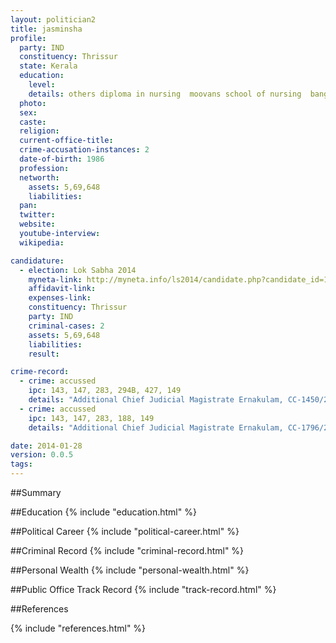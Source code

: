 ```yaml
---
layout: politician2
title: jasminsha
profile: 
  party: IND
  constituency: Thrissur
  state: Kerala
  education: 
    level: 
    details: others diploma in nursing  moovans school of nursing  bangalore 2013
  photo: 
  sex: 
  caste: 
  religion: 
  current-office-title: 
  crime-accusation-instances: 2
  date-of-birth: 1986
  profession: 
  networth: 
    assets: 5,69,648
    liabilities: 
  pan: 
  twitter: 
  website: 
  youtube-interview: 
  wikipedia: 

candidature: 
  - election: Lok Sabha 2014
    myneta-link: http://myneta.info/ls2014/candidate.php?candidate_id=1914
    affidavit-link: 
    expenses-link: 
    constituency: Thrissur 
    party: IND
    criminal-cases: 2
    assets: 5,69,648
    liabilities: 
    result:  

crime-record: 
  - crime: accussed
    ipc: 143, 147, 283, 294B, 427, 149
    details: "Additional Chief Judicial Magistrate Ernakulam, CC-1450/2012 date- 08.03.2013" 
  - crime: accussed
    ipc: 143, 147, 283, 188, 149
    details: "Additional Chief Judicial Magistrate Ernakulam, CC-1796/2012 date- 08.04.2013" 

date: 2014-01-28
version: 0.0.5
tags: 
---
```

##Summary


##Education
{% include "education.html" %}


##Political Career
{% include "political-career.html" %}


##Criminal Record
{% include "criminal-record.html" %}


##Personal Wealth
{% include "personal-wealth.html" %}


##Public Office Track Record
{% include "track-record.html" %}


##References


{% include "references.html" %}